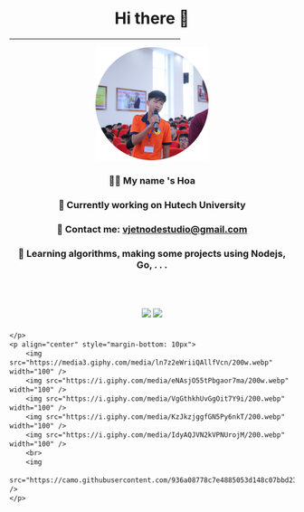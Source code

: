  <h1 align="center">Hi there 👋</h1>
    <hr width="60%">
    <p align="center">
        <a href="https://www.facebook.com/vjetnodejs"><img width="200px" height="200px" src="logo.png"
                alt="Nguyễn Hữu Hòa"></a>
    </p>
    <h3 align="center">👨‍💻 My name 's Hoa</h3>
    <h3 align="center">🔭 Currently working on Hutech University</h3>
    <h3 align="center">💬 Contact me: <a href="mailto:vjetnodestudio@gmail.com">
            vjetnodestudio@gmail.com
        </a></h3>
    <h3 align="center">🌱 Learning algorithms, making some projects using Nodejs, Go, . . .</h3>
    <p align="center" style="margin-bottom: 20px">
        <br>
        <br><br>
        <img src="https://github-readme-stats.vercel.app/api?username=huuhoa2309&show_icons=true&theme=nightowl"></img>
        <img src="https://little.kylerconway.com/images/golang-what.gif" width="200" />

    </p>
    <p align="center" style="margin-bottom: 10px">
        <img src="https://media3.giphy.com/media/ln7z2eWriiQAllfVcn/200w.webp" width="100" />
        <img src="https://i.giphy.com/media/eNAsjO55tPbgaor7ma/200w.webp" width="100" />
        <img src="https://i.giphy.com/media/VgGthkhUvGgOit7Y9i/200.webp" width="100" />
        <img src="https://i.giphy.com/media/KzJkzjggfGN5Py6nkT/200.webp" width="100" />
        <img src="https://i.giphy.com/media/IdyAQJVN2kVPNUrojM/200.webp" width="100" />
        <br>
        <img
            src="https://camo.githubusercontent.com/936a08778c7e4885053d148c07bbd2339dfbdd80/68747470733a2f2f6665726f73732e6e65742f782f6e6f6465322e676966" />
    </p>
